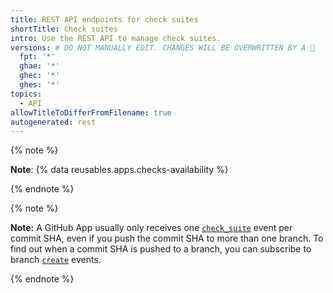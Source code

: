 ```yaml
---
title: REST API endpoints for check suites
shortTitle: Check suites
intro: Use the REST API to manage check suites.
versions: # DO NOT MANUALLY EDIT. CHANGES WILL BE OVERWRITTEN BY A 🤖
  fpt: '*'
  ghae: '*'
  ghec: '*'
  ghes: '*'
topics:
  - API
allowTitleToDifferFromFilename: true
autogenerated: rest
---
```


{% note %}

**Note**: {% data reusables.apps.checks-availability %}

{% endnote %}

{% note %}

  **Note:** A GitHub App usually only receives one [`check_suite`](/webhooks-and-events/webhooks/webhook-events-and-payloads#check_suite) event per commit SHA, even if you push the commit SHA to more than one branch. To find out when a commit SHA is pushed to a branch, you can subscribe to branch [`create`](/webhooks-and-events/webhooks/webhook-events-and-payloads#create) events.

{% endnote %}

<!-- Content after this section is automatically generated -->
